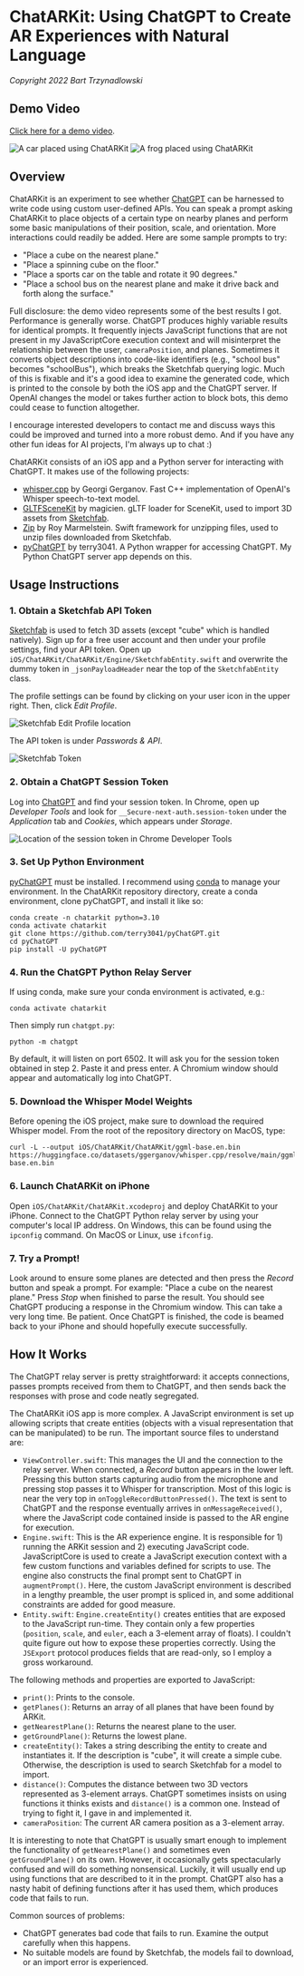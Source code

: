 # ChatARKit: Using ChatGPT to Create AR Experiences with Natural Language
*Copyright 2022 Bart Trzynadlowski*

## Demo Video

[Click here for a demo video](https://youtu.be/bJFa5HOmhl4).

![A car placed using ChatARKit](images/Screenshot1.png)
![A frog placed using ChatARKit](images/Screenshot2.png)

## Overview

ChatARKit is an experiment to see whether [ChatGPT](https://chat.openai.com/chat) can be harnessed to write code using custom user-defined APIs. You can speak a prompt asking ChatARKit to place objects of a certain type on nearby planes and perform some basic manipulations of their position, scale, and orientation. More interactions could readily be added. Here are some sample prompts to try:

- "Place a cube on the nearest plane."
- "Place a spinning cube on the floor."
- "Place a sports car on the table and rotate it 90 degrees."
- "Place a school bus on the nearest plane and make it drive back and forth along the surface."

Full disclosure: the demo video represents some of the best results I got. Performance is generally worse.  ChatGPT produces highly variable results for identical prompts. It frequently injects JavaScript functions that are not present in my JavaScriptCore execution context and will misinterpret the relationship between the user, `cameraPosition`, and planes. Sometimes it converts object descriptions into code-like identifiers (e.g., "school bus" becomes "schoolBus"), which breaks the Sketchfab querying logic. Much of this is fixable and it's a good idea to examine the generated code, which is printed to the console by both the iOS app and the ChatGPT server. If OpenAI changes the model or takes further action to block bots, this demo could cease to function altogether.

I encourage interested developers to contact me and discuss ways this could be improved and turned into a more robust demo. And if you have any other fun ideas for AI projects, I'm always up to chat :)

ChatARKit consists of an iOS app and a Python server for interacting with ChatGPT. It makes use of the following projects:

- [whisper.cpp](https://github.com/ggerganov/whisper.cpp) by Georgi Gerganov. Fast C++ implementation of OpenAI's Whisper speech-to-text model.
- [GLTFSceneKit](https://github.com/magicien/GLTFSceneKit) by magicien. gLTF loader for SceneKit, used to import 3D assets from [Sketchfab](https://sketchfab.com).
- [Zip](https://github.com/marmelroy/Zip) by Roy Marmelstein. Swift framework for unzipping files, used to unzip files downloaded from Sketchfab.
- [pyChatGPT](https://github.com/terry3041/pyChatGPT) by terry3041. A Python wrapper for accessing ChatGPT. My Python ChatGPT server app depends on this.

## Usage Instructions

### 1. Obtain a Sketchfab API Token

[Sketchfab](https://sketchfab.com) is used to fetch 3D assets (except "cube" which is handled natively). Sign up for a free user account and then under your profile settings, find your API token. Open up `iOS/ChatARKit/ChatARKit/Engine/SketchfabEntity.swift` and overwrite the dummy token in `_jsonPayloadHeader` near the top of the `SketchfabEntity` class.

The profile settings can be found by clicking on your user icon in the upper right. Then, click *Edit Profile*.

![Sketchfab Edit Profile location](images/Sketchfab_EditProfile.png)

The API token is under *Passwords & API*.

![Sketchfab Token](images/Sketchfab_Token.png)

### 2. Obtain a ChatGPT Session Token

Log into [ChatGPT](https://chat.openai.com/chat) and find your session token. In Chrome, open up *Developer Tools* and look for `__Secure-next-auth.session-token` under the *Application* tab and *Cookies*, which appears under *Storage*.

  ![Location of the session token in Chrome Developer Tools](images/ChatGPT_Token.png)

### 3. Set Up Python Environment

[pyChatGPT](https://github.com/terry3041/pyChatGPT) must be installed. I recommend using [conda](https://conda.io/docs/user-guide/install/) to manage your environment. In the ChatARKit repository directory, create a conda environment, clone pyChatGPT, and install it like so:

```
conda create -n chatarkit python=3.10
conda activate chatarkit
git clone https://github.com/terry3041/pyChatGPT.git
cd pyChatGPT
pip install -U pyChatGPT
```

### 4. Run the ChatGPT Python Relay Server

If using conda, make sure your conda environment is activated, e.g.:

```
conda activate chatarkit
```

Then simply run `chatgpt.py`:

```
python -m chatgpt
```

By default, it will listen on port 6502. It will ask you for the session token obtained in step 2. Paste it and press enter. A Chromium window should appear and automatically log into ChatGPT.

### 5. Download the Whisper Model Weights

Before opening the iOS project, make sure to download the required Whisper model. From the root of the repository directory on MacOS, type:

```
curl -L --output iOS/ChatARKit/ChatARKit/ggml-base.en.bin https://huggingface.co/datasets/ggerganov/whisper.cpp/resolve/main/ggml-base.en.bin
```
 
### 6. Launch ChatARKit on iPhone

Open `iOS/ChatARKit/ChatARKit.xcodeproj` and deploy ChatARKit to your iPhone. Connect to the ChatGPT Python relay server by using your computer's local IP address. On Windows, this can be found using the `ipconfig` command. On MacOS or Linux, use `ifconfig`.

### 7. Try a Prompt!

Look around to ensure some planes are detected and then press the *Record* button and speak a prompt. For example: "Place a cube on the nearest plane." Press *Stop* when finished to parse the result. You should see ChatGPT producing a response in the Chromium window. This can take a very long time. Be patient. Once ChatGPT is finished, the code is beamed back to your iPhone and should hopefully execute successfully.

## How It Works

The ChatGPT relay server is pretty straightforward: it accepts connections, passes prompts received from them to ChatGPT, and then sends back the responses with prose and code neatly segregated.

The ChatARKit iOS app is more complex. A JavaScript environment is set up allowing scripts that create entities (objects with a visual representation that can be manipulated) to be run. The important source files to understand are:

- `ViewController.swift`: This manages the UI and the connection to the relay server. When connected, a *Record* button appears in the lower left. Pressing this button starts capturing audio from the microphone and pressing stop passes it to Whisper for transcription. Most of this logic is near the very top in `onToggleRecordButtonPressed()`. The text is sent to ChatGPT and the response eventually arrives in `onMessageReceived()`, where the JavaScript code contained inside is passed to the AR engine for execution.
- `Engine.swift`: This is the AR experience engine. It is responsible for 1) running the ARKit session and 2) executing JavaScript code. JavaScriptCore is used to create a JavaScript execution context with a few custom functions and variables defined for scripts to use. The engine also constructs the final prompt sent to ChatGPT in `augmentPrompt()`. Here, the custom JavaScript environment is described in a lengthy preamble, the user prompt is spliced in, and some additional constraints are added for good measure.
- `Entity.swift`: `Engine.createEntity()` creates entities that are exposed to the JavaScript run-time. They contain only a few properties (`position`, `scale`, and `euler`, each a 3-element array of floats). I couldn't quite figure out how to expose these properties correctly. Using the `JSExport` protocol produces fields that are read-only, so I employ a gross workaround.

The following methods and properties are exported to JavaScript:

- `print()`: Prints to the console.
- `getPlanes()`: Returns an array of all planes that have been found by ARKit.
- `getNearestPlane()`: Returns the nearest plane to the user.
- `getGroundPlane()`: Returns the lowest plane.
- `createEntity()`: Takes a string describing the entity to create and instantiates it. If the description is "cube", it will create a simple cube. Otherwise, the description is used to search Sketchfab for a model to import.
- `distance()`: Computes the distance between two 3D vectors represented as 3-element arrays. ChatGPT sometimes insists on using functions it thinks exists and `distance()` is a common one. Instead of trying to fight it, I gave in and implemented it.
- `cameraPosition`: The current AR camera position as a 3-element array.

It is interesting to note that ChatGPT is usually smart enough to implement the functionality of `getNearestPlane()` and sometimes even `getGroundPlane()` on its own. However, it occasionally gets spectacularly confused and will do something nonsensical. Luckily, it will usually end up using functions that are described to it in the prompt. ChatGPT also has a nasty habit of defining functions after it has used them, which produces code that fails to run.

Common sources of problems:
- ChatGPT generates bad code that fails to run. Examine the output carefully when this happens.
- No suitable models are found by Sketchfab, the models fail to download, or an import error is experienced.
